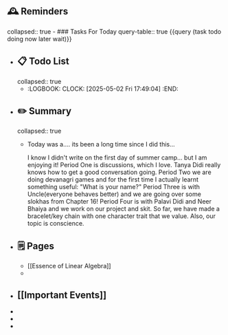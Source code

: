 ## 🕰️ Reminders
collapsed:: true
	- ### Tasks For Today
	  query-table:: true
	  {{query (task todo doing now later wait)}}
- ## 📋 Todo List
  collapsed:: true
	- :LOGBOOK:
	  CLOCK: [2025-05-02 Fri 17:49:04]
	  :END:
- ##  ✏️ Summary
  collapsed:: true
	- Today was a.... its been a long time since I did this...
	  
	  I know I didn't write on the first day of summer camp... but I am enjoying it! Period One is discussions, which I love. Tanya Didi really knows how to get a good conversation going. Period Two we are doing devanagri games and for the first time I actually learnt something useful: "What is your name?" Period Three is with Uncle(everyone behaves better) and we are going over some slokhas from Chapter 16! Period Four is with Palavi Didi and Neer Bhaiya and we work on our project and skit. So far, we have made a bracelet/key chain with one character trait that we value. Also, our topic is conscience.
- ## 🗒️ Pages
	- [[Essence of Linear Algebra]]
	-
- ## [[Important Events]]
-
-
-